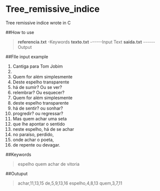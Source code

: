 # Tree_remissive_indice
Tree remissive indice wrote in C

##How to use
>**referencia.txt** -Keywords
>**texto.txt** ------Input Text
>**saida.txt** ------Output

##FIle input example
1. Cantiga para Tom Jobim
2. 
3. Quem for além simplesmente
4. Deste espelho transparente
5. há de sumir? Ou se ver?
6. relembrar? Ou esquecer?
7. Quem for além simplesmente
8. deste espelho transparente
9. há de sentir? ou sonhar?
10. progredir? ou regressar?
11. Mas quem achar uma seta
12. que lhe apontar o sentido
13. neste espelho, há de se achar
14. no paraíso, perdido,
15. onde achar o poeta,
16. de repente ou devagar.

##Keywords
>espelho
>quem
>achar
>de
>vitoria

##Outuput
>achar,11,13,15
>de,5,9,13,16
>espelho,4,8,13
>quem,3,7,11
